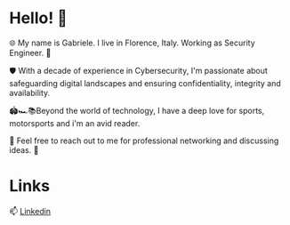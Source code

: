 # Hello! 👋

🌐 My name is Gabriele. I live in Florence, Italy. Working as Security Engineer. 🔐

🛡️ With a decade of experience in Cybersecurity, I'm passionate about safeguarding digital landscapes and ensuring confidentiality, integrity and availability.

🏟️🏎️📚Beyond the world of technology, I have a deep love for sports, motorsports and i'm an avid reader.

🚀 Feel free to reach out to me for professional networking and discussing ideas. 🤝

# Links

📫 [Linkedin](https://www.linkedin.com/in/gabriele-piccini/)
